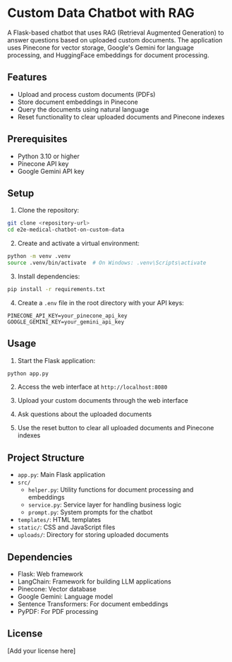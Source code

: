 # Custom Data Chatbot with RAG

A Flask-based chatbot that uses RAG (Retrieval Augmented Generation) to answer questions based on uploaded custom documents. The application uses Pinecone for vector storage, Google's Gemini for language processing, and HuggingFace embeddings for document processing.

## Features

- Upload and process custom documents (PDFs)
- Store document embeddings in Pinecone
- Query the documents using natural language
- Reset functionality to clear uploaded documents and Pinecone indexes

## Prerequisites

- Python 3.10 or higher
- Pinecone API key
- Google Gemini API key

## Setup

1. Clone the repository:
```bash
git clone <repository-url>
cd e2e-medical-chatbot-on-custom-data
```

2. Create and activate a virtual environment:
```bash
python -m venv .venv
source .venv/bin/activate  # On Windows: .venv\Scripts\activate
```

3. Install dependencies:
```bash
pip install -r requirements.txt
```

4. Create a `.env` file in the root directory with your API keys:
```
PINECONE_API_KEY=your_pinecone_api_key
GOOGLE_GEMINI_KEY=your_gemini_api_key
```

## Usage

1. Start the Flask application:
```bash
python app.py
```

2. Access the web interface at `http://localhost:8080`

3. Upload your custom documents through the web interface

4. Ask questions about the uploaded documents

5. Use the reset button to clear all uploaded documents and Pinecone indexes

## Project Structure

- `app.py`: Main Flask application
- `src/`
  - `helper.py`: Utility functions for document processing and embeddings
  - `service.py`: Service layer for handling business logic
  - `prompt.py`: System prompts for the chatbot
- `templates/`: HTML templates
- `static/`: CSS and JavaScript files
- `uploads/`: Directory for storing uploaded documents

## Dependencies

- Flask: Web framework
- LangChain: Framework for building LLM applications
- Pinecone: Vector database
- Google Gemini: Language model
- Sentence Transformers: For document embeddings
- PyPDF: For PDF processing

## License

[Add your license here]
